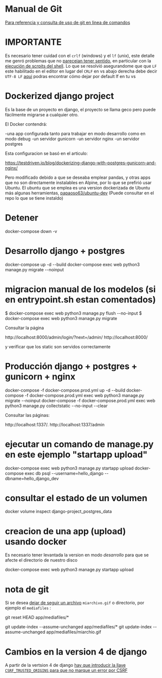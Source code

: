# Manual de Git

[Para referencia y consulta de uso de git en linea de comandos](https://desarrolloweb.com/manuales/manual-de-git.html)

# IMPORTANTE
Es necesario tener cuidad con el `crlf` (windows) y el `lf` (unix), este detalle me genró problemas que no 
[pareceian tener sentido](https://stackoverflow.com/questions/51888625/docker-r-command-not-found-on-windows),
en particular con la 
[ejecución de scrpits del shell](https://stackoverflow.com/questions/51888625/docker-r-command-not-found-on-windows).
Lo que se resolvió asegurandome que que `LF` este habilitado en el editor en lugar del `CRLF` 
en vs abajo derecha debe decir `UTF-8 LF`
[aqui](https://stackoverflow.com/questions/39525417/visual-studio-code-how-to-show-line-endings) podras encontrar cómo
dejar por default lf en tu vs

# Dockerized django project
Es la base de un proyecto en django, el proyecto se llama geco pero puede fácilmente migrarse a cualquier otro.

El Docker contendrá:

-una app configurada tanto para trabajar en modo desarrollo como en modo debug
-un servidor gunicorn
-un servidor nginx
-un servidor postgres

Esta configuracion se basó en el articulo:

https://testdriven.io/blog/dockerizing-django-with-postgres-gunicorn-and-nginx/

Pero modificado debido a que se deseaba emplear pandas, y otras apps que no son directamente instalables en Alpine, por lo que
se prefirió usar Ubuntu. El ubuntu que se emplea es una version dockerizada de Ubuntu más algunas herramientas, 
[papaoso63/ubuntu-dev](https://hub.docker.com/repository/docker/papaoso63/ubuntu-dev) (Puede consultar en el repo lo que se tiene instaldo)

# Detener 

docker-compose down -v

# Desarrollo django + postgres 

docker-compose up -d --build
docker-compose exec web python3 manage.py migrate --noinput

# migracion manual de los modelos (si en entrypoint.sh estan comentados)
$ docker-compose exec web python3 manage.py flush --no-input
$ docker-compose exec web python3 manage.py migrate

Consultar la página

http://localhost:8000/admin/login/?next=/admin/
http://localhost:8000/

y verificar que los static son servidos correctamente

# Producción django + postgres + gunicorn + nginx

docker-compose -f docker-compose.prod.yml up -d --build
docker-compose -f docker-compose.prod.yml exec web python3 manage.py migrate --noinput
docker-compose -f docker-compose.prod.yml exec web python3 manage.py collectstatic --no-input --clear

Consultar las páginas:

http://localhost:1337/.
http://localhost:1337/admin


# ejecutar un comando de manage.py en este ejemplo "startapp upload"

docker-compose exec web python3 manage.py startapp upload
docker-compose exec db psql --username=hello_django --dbname=hello_django_dev

# consultar el estado de un volumen

docker volume inspect django-project_postgres_data

# creacion de una app (upload) usando docker 

Es necesario tener levantada la version en modo *desarrollo* para que se afecte el directorio de nuestro disco

docker-compose exec web python3 manage.py startapp upload

# nota de git

Si se desea [dejar de seguir un archivo](https://desarrolloweb.com/articulos/eliminar-archivos-git-gitignore.html) `miarchivo.gif` o directorio, por ejemplo el `mediafiles` :

git reset HEAD app/mediafiles/*

git update-index --assume-unchanged app/mediafiles/*
git update-index --assume-unchanged app/mediafiles/miarchio.gif

# Cambios en la version 4 de django

A partir de la vertsion 4 de django [hay que introducir la llave `CSRF_TRUSTED_ORIGINS` para que no marque un error por CSRF](https://stackoverflow.com/questions/70501974/django-returning-csrf-verification-failed-request-aborted-behind-nginx-prox)




